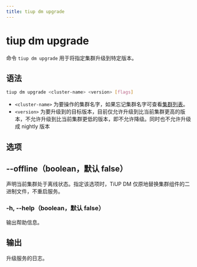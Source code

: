 ```yaml
---
title: tiup dm upgrade
---
```


# tiup dm upgrade

命令 `tiup dm upgrade` 用于将指定集群升级到特定版本。

## 语法

```sh
tiup dm upgrade <cluster-name> <version> [flags]
```

- `<cluster-name>` 为要操作的集群名字，如果忘记集群名字可查看[集群列表](/tiup/tiup-component-dm-list.md)。
- `<version>` 为要升级到的目标版本，目前仅允许升级到比当前集群更高的版本，不允许升级到比当前集群更低的版本，即不允许降级。同时也不允许升级成 nightly 版本

## 选项

## --offline（boolean，默认 false）

声明当前集群处于离线状态。指定该选项时，TiUP DM 仅原地替换集群组件的二进制文件，不重启服务。

### -h, --help（boolean，默认 false）

输出帮助信息。

## 输出

升级服务的日志。
